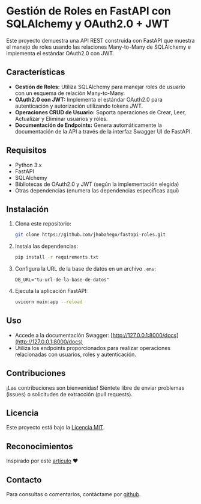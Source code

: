 # Gestión de Roles en FastAPI con SQLAlchemy y OAuth2.0 + JWT

Este proyecto demuestra una API REST construida con FastAPI que muestra el manejo de roles usando las relaciones Many-to-Many de SQLAlchemy e implementa el estándar OAuth2.0 con JWT.

## Características

- **Gestión de Roles:** Utiliza SQLAlchemy para manejar roles de usuario con un esquema de relación Many-to-Many.
- **OAuth2.0 con JWT:** Implementa el estándar OAuth2.0 para autenticación y autorización utilizando tokens JWT.
- **Operaciones CRUD de Usuario:** Soporta operaciones de Crear, Leer, Actualizar y Eliminar usuarios y roles.
- **Documentación de Endpoints:** Genera automáticamente la documentación de la API a través de la interfaz Swagger UI de FastAPI.

## Requisitos

- Python 3.x
- FastAPI
- SQLAlchemy
- Bibliotecas de OAuth2.0 y JWT (según la implementación elegida)
- Otras dependencias (enumera las dependencias específicas aquí)

## Instalación

1. Clona este repositorio:

    ```bash
    git clone https://github.com/jhobahego/fastapi-roles.git
    ```

2. Instala las dependencias:

    ```bash
    pip install -r requirements.txt
    ```

3. Configura la URL de la base de datos en un archivo `.env`:

    ```env
    DB_URL="tu-url-de-la-base-de-datos"
    ```

4. Ejecuta la aplicación FastAPI:

    ```bash
    uvicorn main:app --reload
    ```

## Uso

- Accede a la documentación Swagger: [http://127.0.0.1:8000/docs](http://127.0.0.1:8000/docs)
- Utiliza los endpoints proporcionados para realizar operaciones relacionadas con usuarios, roles y autenticación.

## Contribuciones

¡Las contribuciones son bienvenidas! Siéntete libre de enviar problemas (issues) o solicitudes de extracción (pull requests).

## Licencia

Este proyecto está bajo la [Licencia MIT](LICENSE).

## Reconocimientos

Inspirado por este [articulo](https://www.gormanalysis.com/blog/many-to-many-relationships-in-fastapi/) ♥

## Contacto

Para consultas o comentarios, contáctame por [github](github.com/jhobahego).
